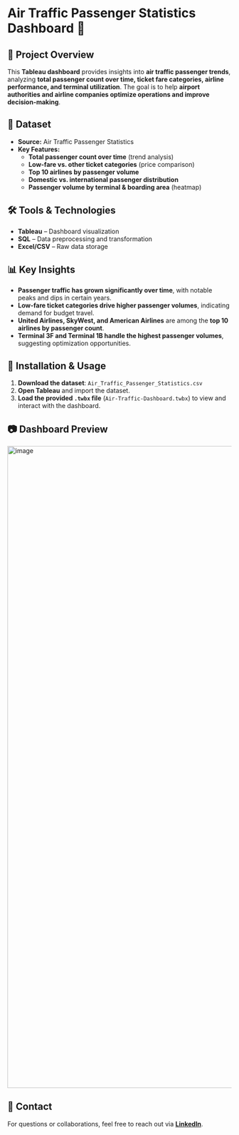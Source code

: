 # Air Traffic Passenger Statistics Dashboard 🚀  

## 📌 Project Overview  
This **Tableau dashboard** provides insights into **air traffic passenger trends**, analyzing **total passenger count over time, ticket fare categories, airline performance, and terminal utilization**. The goal is to help **airport authorities and airline companies optimize operations and improve decision-making**.

## 📂 Dataset  
- **Source:** Air Traffic Passenger Statistics  
- **Key Features:**
  - **Total passenger count over time** (trend analysis)
  - **Low-fare vs. other ticket categories** (price comparison)
  - **Top 10 airlines by passenger volume**
  - **Domestic vs. international passenger distribution**
  - **Passenger volume by terminal & boarding area** (heatmap)

## 🛠 Tools & Technologies  
- **Tableau** – Dashboard visualization  
- **SQL** – Data preprocessing and transformation  
- **Excel/CSV** – Raw data storage  

## 📊 Key Insights  
- **Passenger traffic has grown significantly over time**, with notable peaks and dips in certain years.  
- **Low-fare ticket categories drive higher passenger volumes**, indicating demand for budget travel.  
- **United Airlines, SkyWest, and American Airlines** are among the **top 10 airlines by passenger count**.  
- **Terminal 3F and Terminal 1B handle the highest passenger volumes**, suggesting optimization opportunities.  

## 📌 Installation & Usage  
1. **Download the dataset**: `Air_Traffic_Passenger_Statistics.csv`  
2. **Open Tableau** and import the dataset.  
3. **Load the provided `.twbx` file** (`Air-Traffic-Dashboard.twbx`) to view and interact with the dashboard.  

## 📷 Dashboard Preview  
 <img width="1440" alt="image" src="https://github.com/user-attachments/assets/32bd7a77-b60c-41a7-b4ef-00fb95c4cf73" />
 

## 📩 Contact  
For questions or collaborations, feel free to reach out via **[LinkedIn](https://linkedin.com/in/vkakollu9999/)**.  

